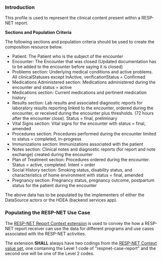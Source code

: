 ### Introduction

This profile is used to represent the clinical content present within a RESP-NET report.

**Sections and Population Criteria**

The following sections and population criteria should be used to create the composition resource below.

* Patient: The Patient who is the subject of the encounter
* Encounter: The Encounter that was closed (Updated documentation has to be added to the encounter before saying it is closed)
* Problems section: Underlying medical conditions and active problems. All clinicalStatuses except InActive, verificationStatus = Confirmed
* Medications Administered section: Medications administered during the encounter and status = active
* Medications section: Current medications and pertinent medication history
* Results section: Lab results and associated diagnostic reports for laboratory results reporting linked to the encounter, ordered during the encounter, or received during the encounter plus thresholds. (72 hours after the encounter close). Status = final, preliminary
* Vital Signs section: Vital signs for the encounter with status = final, amended
* Procedures section: Procedures performed during the encounter limited to status = completed, in-progress 
* Immunizations section: Immunizations associated with the patient
* Notes section: Clinical notes and diagnostic reports (for report and note exchange) created during the encounter 
* Plan of Treatment section: Procedures ordered during the encounter. Status = active, completed. Intent = order
* Social History section: Smoking status, disability status, and characteristics of home environment with status = final, amended
* Pregnancy section: Pregnancy status, pregnancy outcome, postpartum status for the patient during the encounter

The above data has to be populated by the implementers of either the DataSource actors or the HDEA (backend services app).

### Populating the RESP-NET Use Case

The [RESP-NET Report Context extension](StructureDefinition-respnet-report-context-extension.html) is used to convey the how a RESP-NET report receiver can use the data for different programs and use cases associated with the RESP-NET activities.

The extension **SHALL** always have two codings from the [RESP-NET Context value set](ValueSet-respnet-report-context-codes.html), one containing the Level 1 code of "respnet-case-report" and the second one will be one of the Level 2 codes.
 
